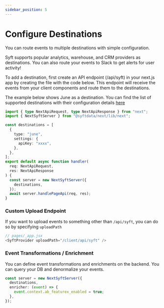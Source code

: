 ```yaml
---
sidebar_position: 5
---
```


# Configure Destinations

You can route events to multiple destinations with simple configuration. 

Syft supports popular analytics, warehouse, and CRM providers as destinations. You can also route your events to Slack to get alerts for user activity!

To add a destination, first create an API endpoint (/api/syft) in your next.js app by creating the file with the code below. This endpoint will receive the events from your client components and route them to the destinations.

The example below shows June as a destination. You can find the list of supported destinations with their configuration details [here](/category/destinations)

```ts title="src/pages/api/syft.ts"
import { type NextApiRequest, type NextApiResponse } from "next";
import { NextSyftServer } from "@syftdata/next/lib/next";

const destinations = [
  {
    type: "june",
    settings: {
      apiKey: "xxxx",
    },
  },
];
export default async function handler(
  req: NextApiRequest,
  res: NextApiResponse
) {
  const server = new NextSyftServer({
    destinations,
  });
  await server.handlePageApi(req, res);
}
```

### Custom Upload Endpoint

If you want to upload events to something other than `/api/syft`, you can do so by specifying `uploadPath`

```js
// pages/_app.jsx
<SyftProvider uploadPath="/client/api/syft" />
```



### Event Transformations / Enrichment

You can define event transformations and enrichments on the backend. You can query your DB and denormalize your events.

```ts title="src/pages/api/syft.ts"
const server = new NextSyftServer({
  destinations,
  enricher: (event) => {
    event.context.ab_featurex_enabled = true;
  },
});
```
